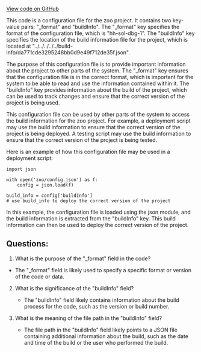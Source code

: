 [View code on GitHub](zoo-labs/zoo/blob/master/contracts/artifacts/@openzeppelin/contracts-upgradeable/proxy/utils/UUPSUpgradeable.sol/UUPSUpgradeable.dbg.json)

This code is a configuration file for the zoo project. It contains two key-value pairs: "_format" and "buildInfo". The "_format" key specifies the format of the configuration file, which is "hh-sol-dbg-1". The "buildInfo" key specifies the location of the build information file for the project, which is located at "../../../../../build-info/da771cde3295248bb0d9e49f712de35f.json".

The purpose of this configuration file is to provide important information about the project to other parts of the system. The "_format" key ensures that the configuration file is in the correct format, which is important for the system to be able to read and use the information contained within it. The "buildInfo" key provides information about the build of the project, which can be used to track changes and ensure that the correct version of the project is being used.

This configuration file can be used by other parts of the system to access the build information for the zoo project. For example, a deployment script may use the build information to ensure that the correct version of the project is being deployed. A testing script may use the build information to ensure that the correct version of the project is being tested. 

Here is an example of how this configuration file may be used in a deployment script:

```
import json

with open('zoo/config.json') as f:
    config = json.load(f)

build_info = config['buildInfo']
# use build_info to deploy the correct version of the project
```

In this example, the configuration file is loaded using the json module, and the build information is extracted from the "buildInfo" key. This build information can then be used to deploy the correct version of the project.
## Questions: 
 1. What is the purpose of the "_format" field in the code?
   - The "_format" field is likely used to specify a specific format or version of the code or data.
   
2. What is the significance of the "buildInfo" field?
   - The "buildInfo" field likely contains information about the build process for the code, such as the version or build number.
   
3. What is the meaning of the file path in the "buildInfo" field?
   - The file path in the "buildInfo" field likely points to a JSON file containing additional information about the build, such as the date and time of the build or the user who performed the build.